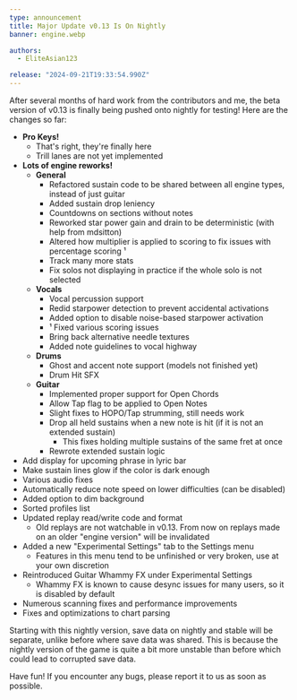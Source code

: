 ```yaml
---
type: announcement
title: Major Update v0.13 Is On Nightly
banner: engine.webp

authors:
  - EliteAsian123

release: "2024-09-21T19:33:54.990Z"
---
```


After several months of hard work from the contributors and me, the beta version of v0.13 is finally being pushed onto nightly for testing! Here are the changes so far:

* **Pro Keys!**
    * That's right, they're finally here
    * Trill lanes are not yet implemented
* **Lots of engine reworks!**
  * **General**
    * Refactored sustain code to be shared between all engine types, instead of just guitar
    * Added sustain drop leniency
    * Countdowns on sections without notes
    * Reworked star power gain and drain to be deterministic (with help from mdsitton)
    * Altered how multiplier is applied to scoring to fix issues with percentage scoring ¹
    * Track many more stats
    * Fix solos not displaying in practice if the whole solo is not selected
  * **Vocals**
    * Vocal percussion support
    * Redid starpower detection to prevent accidental activations
    * Added option to disable noise-based starpower activation
    * ¹ Fixed various scoring issues
    * Bring back alternative needle textures
    * Added note guidelines to vocal highway
  * **Drums**
    * Ghost and accent note support (models not finished yet)
    * Drum Hit SFX
  * **Guitar**
    * Implemented proper support for Open Chords
    * Allow Tap flag to be applied to Open Notes
    * Slight fixes to HOPO/Tap strumming, still needs work
    * Drop all held sustains when a new note is hit (if it is not an extended sustain)
        * This fixes holding multiple sustains of the same fret at once
    *  Rewrote extended sustain logic
* Add display for upcoming phrase in lyric bar
* Make sustain lines glow if the color is dark enough
* Various audio fixes
* Automatically reduce note speed on lower difficulties (can be disabled)
* Added option to dim background
* Sorted profiles list
* Updated replay read/write code and format
    * Old replays are not watchable in v0.13. From now on replays made on an older "engine version" will be invalidated
* Added a new "Experimental Settings" tab to the Settings menu
    * Features in this menu tend to be unfinished or very broken, use at your own discretion
* Reintroduced Guitar Whammy FX under Experimental Settings
    * Whammy FX is known to cause desync issues for many users, so it is disabled by default
* Numerous scanning fixes and performance improvements
* Fixes and optimizations to chart parsing

Starting with this nightly version, save data on nightly and stable will be separate, unlike before where save data was shared. This is because the nightly version of the game is quite a bit more unstable than before which could lead to corrupted save data.

Have fun! If you encounter any bugs, please report it to us as soon as possible.
